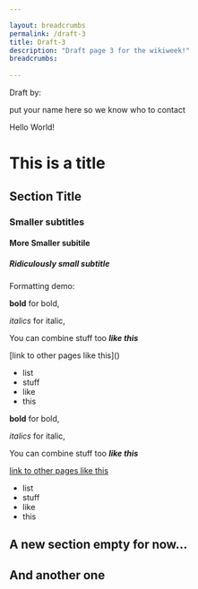 ```yaml
---

layout: breadcrumbs
permalink: /draft-3
title: Draft-3
description: "Draft page 3 for the wikiweek!"
breadcrumbs:
  
---
```


Draft by:
<div markdown="1" class=" ghcms ghcms-editors">
put your name here so we know who to contact<br>

Hello World!
</div>

<div markdown="1" class=" ghcms ghcms-section-1">

# This is a title

## Section Title

### Smaller subtitles

#### More Smaller subitile

##### Ridiculously small subtitle

Formatting demo:

**bold** for bold,

*italics* for italic,

You can combine stuff too ***like this***

[link to other pages like this\]\()

- list
- stuff
- like
- this

**bold** for bold,

*italics* for italic,

You can combine stuff too ***like this***

[link to other pages like this]()

- list
- stuff
- like 
- this

</div>

<div markdown="1" class=" ghcms ghcms-section-2">

## A new section empty for now...

</div>

<div markdown="1" class=" ghcms ghcms-section-3">

## And another one

</div>
